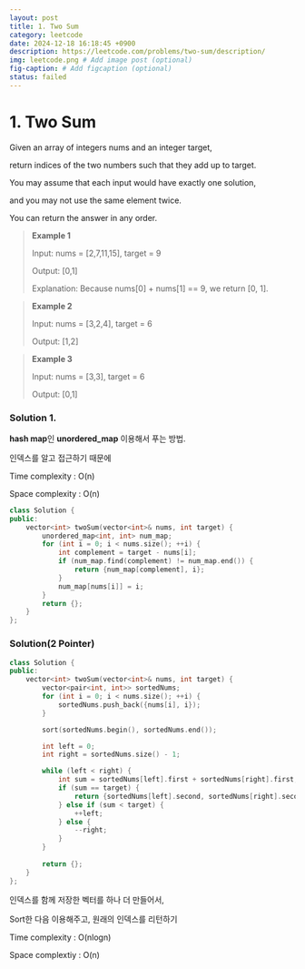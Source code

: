 ```yaml
---
layout: post
title: 1. Two Sum
category: leetcode
date: 2024-12-18 16:18:45 +0900
description: https://leetcode.com/problems/two-sum/description/
img: leetcode.png # Add image post (optional)
fig-caption: # Add figcaption (optional)
status: failed
---
```


            
# 1. Two Sum 

Given an array of integers nums and an integer target, 

return indices of the two numbers such that they add up to target.

You may assume that each input would have exactly one solution, 

and you may not use the same element twice.

You can return the answer in any order.

> **Example 1**
> 
> Input: nums = [2,7,11,15], target = 9
> 
> Output: [0,1]
> 
> Explanation: Because nums[0] + nums[1] == 9, we return [0, 1].

> **Example 2**
> 
> Input: nums = [3,2,4], target = 6
> 
> Output: [1,2]

> **Example 3**
> 
> Input: nums = [3,3], target = 6
> 
> Output: [0,1]



### Solution 1.

**hash map**인 **unordered_map** 이용해서 푸는 방법.

인덱스를 알고 접근하기 때문에 

Time complexity : O(n)

Space complexity : O(n)

```cpp
class Solution {
public:
    vector<int> twoSum(vector<int>& nums, int target) {
        unordered_map<int, int> num_map;
        for (int i = 0; i < nums.size(); ++i) {
            int complement = target - nums[i];
            if (num_map.find(complement) != num_map.end()) {
                return {num_map[complement], i};
            }
            num_map[nums[i]] = i;
        }
        return {};
    }
};
```

### Solution(2 Pointer)
```cpp
class Solution {
public:
    vector<int> twoSum(vector<int>& nums, int target) {
        vector<pair<int, int>> sortedNums;
        for (int i = 0; i < nums.size(); ++i) {
            sortedNums.push_back({nums[i], i});
        }

        sort(sortedNums.begin(), sortedNums.end());

        int left = 0;
        int right = sortedNums.size() - 1;

        while (left < right) {
            int sum = sortedNums[left].first + sortedNums[right].first;
            if (sum == target) {
                return {sortedNums[left].second, sortedNums[right].second};
            } else if (sum < target) {
                ++left;
            } else {
                --right;
            }
        }
        
        return {};
    }
};
```
인덱스를 함께 저장한 벡터를 하나 더 만들어서, 

Sort한 다음 이용해주고, 원래의 인덱스를 리턴하기

Time complexity : O(nlogn)

Space complextiy : O(n)
